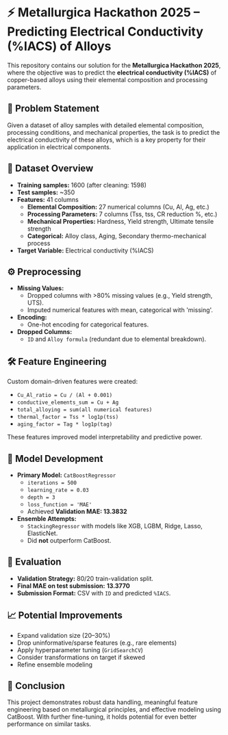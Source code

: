 # ⚡ Metallurgica Hackathon 2025 – Predicting Electrical Conductivity (%IACS) of Alloys

This repository contains our solution for the **Metallurgica Hackathon 2025**, where the objective was to predict the **electrical conductivity (%IACS)** of copper-based alloys using their elemental composition and processing parameters.

## 🧪 Problem Statement

Given a dataset of alloy samples with detailed elemental composition, processing conditions, and mechanical properties, the task is to predict the electrical conductivity of these alloys, which is a key property for their application in electrical components.

## 📁 Dataset Overview

- **Training samples:** 1600 (after cleaning: 1598)
- **Test samples:** ~350
- **Features:** 41 columns
  - **Elemental Composition:** 27 numerical columns (Cu, Al, Ag, etc.)
  - **Processing Parameters:** 7 columns (Tss, tss, CR reduction %, etc.)
  - **Mechanical Properties:** Hardness, Yield strength, Ultimate tensile strength
  - **Categorical:** Alloy class, Aging, Secondary thermo-mechanical process
- **Target Variable:** Electrical conductivity (%IACS)

## ⚙️ Preprocessing

- **Missing Values:** 
  - Dropped columns with >80% missing values (e.g., Yield strength, UTS).
  - Imputed numerical features with mean, categorical with 'missing'.
- **Encoding:**
  - One-hot encoding for categorical features.
- **Dropped Columns:**
  - `ID` and `Alloy formula` (redundant due to elemental breakdown).

## 🛠️ Feature Engineering

Custom domain-driven features were created:

- `Cu_Al_ratio = Cu / (Al + 0.001)`
- `conductive_elements_sum = Cu + Ag`
- `total_alloying = sum(all numerical features)`
- `thermal_factor = Tss * log1p(tss)`
- `aging_factor = Tag * log1p(tag)`

These features improved model interpretability and predictive power.

## 🤖 Model Development

- **Primary Model:** `CatBoostRegressor`
  - `iterations = 500`
  - `learning_rate = 0.03`
  - `depth = 3`
  - `loss_function = 'MAE'`
  - Achieved **Validation MAE: 13.3832**
- **Ensemble Attempts:** 
  - `StackingRegressor` with models like XGB, LGBM, Ridge, Lasso, ElasticNet.
  - Did **not** outperform CatBoost.

## 🧪 Evaluation

- **Validation Strategy:** 80/20 train-validation split.
- **Final MAE on test submission:** **13.3770**
- **Submission Format:** CSV with `ID` and predicted `%IACS`.

## 📈 Potential Improvements

- Expand validation size (20–30%)
- Drop uninformative/sparse features (e.g., rare elements)
- Apply hyperparameter tuning (`GridSearchCV`)
- Consider transformations on target if skewed
- Refine ensemble modeling

## 🏁 Conclusion

This project demonstrates robust data handling, meaningful feature engineering based on metallurgical principles, and effective modeling using CatBoost. With further fine-tuning, it holds potential for even better performance on similar tasks.



